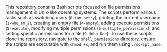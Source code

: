 This repository contains Bash scripts focused on file permissions management in Unix-like operating systems. The scripts perform various tasks such as switching users (`0-iam_betty`), printing the current username (`1-who_am_i`), creating an empty file (`4-empty`), adding execute permissions (`5-execute`), modifying multiple permissions (`6-multiple_permissions`), and setting specific permissions for a file (`9-John_Doe`). To use these scripts, clone the repository, navigate to the `shell_permissions` directory, ensure the scripts are executable with `chmod +x`, and run them using `./script_name`.
